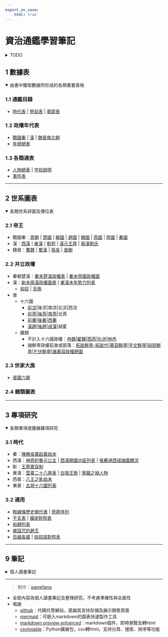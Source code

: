 ```yaml
---
export_on_save:
    html: true
---
```


# 資治通鑑學習筆記

<details>
<summary>TODO</summary>
筆記內圖表摘出
後漢三國晉事件表
晉國六卿待整理
</details>


## 1 數據表
<details open>
<summary>由書中獲取數據所形成的各類重要表格</summary>

### 1.1 通鑑目録
- [時代表](1_數據表/1.1_通鑑目録/時代表.html) | [卷目表](1_數據表/1.1_通鑑目録/卷目表.html) | [章節表](1_數據表/1.1_通鑑目録/章節表.html)

### 1.2 政權年代表
- [戰國秦](1_數據表/1.2_政權年代表/戰國秦.html) | [漢](1_數據表/1.2_政權年代表/漢.html) | [魏晉南北朝](1_數據表/1.2_政權年代表/魏晉南北朝.html)
- [年號總表](1_數據表/1.2_政權年代表/年號總表.html)

### 1.3 各類通表
- [人物總表](1_數據表/1.3_各類通表/人物總表.html) | [字段說明](1_數據表/1.3_各類通表/人物總表字段說明.html)
- [事件表](1_數據表/1.3_各類通表/事件表.html)

</details>

---

## 2 世系圖表
<details open>
<summary>各類世系詳圖及傳位表</summary>

### 2.1 帝王
- 戰國秦：[周朝](2_世系圖表/2.1_帝王/戰國秦/周朝世系圖.html) | [楚國](2_世系圖表/2.1_帝王/戰國秦/楚國世系圖.html) | [韓國](2_世系圖表/2.1_帝王/戰國秦/韓國世系圖.html) | [趙國](2_世系圖表/2.1_帝王/戰國秦/趙國世系圖.html) | [魏國](2_世系圖表/2.1_帝王/戰國秦/魏國世系圖.html) | [燕國](2_世系圖表/2.1_帝王/戰國秦/燕國世系圖.html) | [齊國](2_世系圖表/2.1_帝王/戰國秦/齊國世系圖.html) | [秦國](2_世系圖表/2.1_帝王/戰國秦/秦國世系圖.html)
- 漢：[西漢](2_世系圖表/2.1_帝王/漢/西漢世系圖.html) | [東漢](2_世系圖表/2.1_帝王/漢/東漢世系圖.html) | [劉邦](2_世系圖表/2.1_帝王/漢/劉邦世系圖.html) | [漢元王莽](2_世系圖表/2.1_帝王/漢/漢元王莽世系圖.html) | [兩漢劉氏](2_世系圖表/2.1_帝王/漢/兩漢劉氏世系圖.html)
- 魏晉：[曹魏](2_世系圖表/2.1_帝王/魏晉/曹魏世系圖.html) | [蜀漢](2_世系圖表/2.1_帝王/魏晉/蜀漢世系圖.html) | [孫吳](2_世系圖表/2.1_帝王/魏晉/孫吳世系圖.html) | [晉朝](2_世系圖表/2.1_帝王/魏晉/晉朝世系圖.html)

### 2.2 并立政權
- 秦朝楚漢：[秦末楚漢政權表](2_世系圖表/2.2_并立政權/秦朝楚漢/秦末楚漢政權.html) | [秦末齊國政權圖](2_世系圖表/2.2_并立政權/秦朝楚漢/秦末齊國政權圖.png)
- 漢：[新末兩漢政權圖表](2_世系圖表/2.2_并立政權/漢/新末兩漢政權圖表.html) | [東漢末年勢力列表](2_世系圖表/2.2_并立政權/漢/東漢末年勢力列表.html)
    - [匈奴](2_世系圖表/2.2_并立政權/漢/匈奴世系圖.html) | [烏孫](2_世系圖表/2.2_并立政權/漢/烏孫世系圖.html)
- 晉
    - 十六國
        - [前涼](2_世系圖表/2.2_并立政權/晉/十六國/前涼世系圖表.html)|後涼|南涼|北涼|西涼
        - [前燕](2_世系圖表/2.2_并立政權/晉/十六國/前燕世系圖表.html)|[後燕](2_世系圖表/2.2_并立政權/晉/十六國/後燕世系圖表.html)|[南燕](2_世系圖表/2.2_并立政權/晉/十六國/南燕世系圖表.html)|北燕
        - [前秦](2_世系圖表/2.2_并立政權/晉/十六國/前秦世系圖表.html)|[後秦](2_世系圖表/2.2_并立政權/晉/十六國/後秦世系圖表.html)|[西秦](2_世系圖表/2.2_并立政權/晉/十六國/西秦世系圖表.html)
        - [漢趙](2_世系圖表/2.2_并立政權/晉/十六國/漢趙世系圖表.html)|[後趙](2_世系圖表/2.2_并立政權/晉/十六國/後趙世系圖表.html)|[成漢](2_世系圖表/2.2_并立政權/晉/十六國/成漢世系圖表.html)|胡夏
    - 雜類
        - 不計入十六國政權：[冉魏](2_世系圖表/2.2_并立政權/晉/冉魏世系圖表.html)|[翟魏](2_世系圖表/2.2_并立政權/晉/翟魏世系圖表.html)|[西燕](2_世系圖表/2.2_并立政權/晉/西燕世系圖表.html)|[仇池](2_世系圖表/2.2_并立政權/晉/仇池國世系圖表.html)|[林邑](2_世系圖表/2.2_并立政權/晉/林邑國世系圖表.html)
        - 諸鮮卑政權前身或部落：[拓跋鮮卑-拓跋代](2_世系圖表/2.2_并立政權/晉/拓跋鮮卑-拓跋代世系圖表.html)|[慕容鮮卑](2_世系圖表/2.2_并立政權/晉/慕容鮮卑世系圖表.html)|[宇文鮮卑](2_世系圖表/2.2_并立政權/晉/宇文鮮卑世系圖表.html)|[段部鮮卑](2_世系圖表/2.2_并立政權/晉/段部鮮卑世系圖表.html)|[乞伏鮮卑](2_世系圖表/2.2_并立政權/晉/乞伏鮮卑世系圖表.html)|[諸慕容政權總圖](2_世系圖表/2.2_并立政權/晉/諸慕容政權總圖.html)

### 2.3 世家大族
- [晉國六卿](2_世系圖表/2.3_世家大族/晉國六卿/晉國六卿.html)

### 2.4 雜類圖表

</details>

---

## 3 專項研究
<details open>
<summary>各類專項或擴展雜項研究</summary>

### 3.1 時代
- 秦：[陳勝吳廣起義始末](https://www.ageeye.cn/map/66656/)
- 西漢：[神奇的魯元公主](3_專項研究/3.1_時代/西漢/神奇的魯元公主.png) | [西漢開國功臣列表](3_專項研究/3.1_時代/西漢/西漢開國功臣列表.html) | [張騫通西域諸國概況](3_專項研究/3.1_時代/西漢/張騫通西域諸國概況.html)
- 新：[王莽寶貨制](3_專項研究/3.1_時代/新/王莽寶貨制.html)
- 東漢：[雲臺二十八將表](3_專項研究/3.1_時代/東漢/雲臺二十八將表.html) | [白狼王歌](3_專項研究/3.1_時代/東漢/白狼王歌.html) | [黨錮之禍人物](3_專項研究/3.1_時代/東漢/黨錮之禍人物.png)
- 西晉：[八王之亂始末](3_專項研究/3.1_時代/西晉/八王之亂始末.html)
- 東晉：[五胡十六國列表](3_專項研究/3.1_時代/東晉/五胡十六國列表.html)

### 3.2 通用
- [粗線條歷史朝代表](3_專項研究/3.2_通用/粗線條歷史朝代表.html) | [奇葩序列](3_專項研究/3.2_通用/奇葩序列.html)
- [干支表](3_專項研究/3.2_通用/干支表.html) | [攝提對照表](3_專項研究/3.2_通用/攝提對照表.html)
- [和親列表](3_專項研究/3.2_通用/和親列表.html)
- [被詛咒的趙王](3_專項研究/3.2_通用/被詛咒的趙王.html)
- [百越各國](3_專項研究/3.2_通用/百越各國.html) | [匈奴語對照表](3_專項研究/3.2_通用/匈奴語對照表.html)

</details>

---

## 9 筆記
<details>
<summary>個人讀書筆記</summary>

索引號|卷目|卷名|起始年|結束年|圖|表|備注
--|--|--|--|--|--|--|--
101|[卷1](5_筆記/资治通鉴1.html)|周紀一|-403|-369|趙建國前世系圖、趙建國前傳位圖、魏建國前傳位圖、韓建國前傳位圖、田氏代齊前傳位圖、秦四代亂政世系圖、秦四代亂政傳位圖||周威烈王23年至24年、周安王共26年、周烈王至7年
102|[卷2](5_筆記/资治通鉴2.html)|周紀二|-368|-321|齊威王時期諸田譜系|商鞅二十等爵|周顯王共48年
103|[卷3](5_筆記/资治通鉴3.html)|周紀三|-320|-298||古蜀國世系|周慎靚王共6年、周赧王至17年
104|[卷4](5_筆記/资治通鉴4.html)|周紀四|-297|-273||楚国都城与各种郢都、西周國、東周國|周赧王18年至42年
105|[卷5](5_筆記/资治通鉴5.html)|周紀五|-272|-256|孔子世系簡圖(至秦)、秦始皇關系圖||周赧王43年至59年
201|[卷6](5_筆記/资治通鉴6.html)|秦紀一|-255|-228||韓國都城變遷史|秦昭襄王52年至56年、秦孝文王共1年、秦莊襄王共3年、秦王政至19年
202|[卷7](5_筆記/资治通鉴7.html)|秦紀二|-227|-209|王翦家族、蒙驁家族、項燕家族||秦始皇20年至37年、秦二世元年
203|[卷8](5_筆記/资治通鉴8.html)|秦紀三|-208|-207|||秦二世2年至3年
301|[卷9](5_筆記/资治通鉴9.html)|漢紀一|-206|-205|秦末漢初政權逗逼分裂圖|歷代歲首表|楚漢至2年
302|[卷10](5_筆記/资治通鉴10.html)|漢紀二|-204|-203||周禮宴請等級、韓信戰役表|楚漢3年至4年
303|[卷11](5_筆記/资治通鉴11.html)|漢紀三|-202|-200||詔書形式、驛站交通規格、鞋類型|漢高祖5年至7年
304|[卷12](5_筆記/资治通鉴12.html)|漢紀四|-199|-188|||漢高祖8年至12年、漢惠帝共7年
305|[卷13](5_筆記/资治通鉴13.html)|漢紀五|-187|-178|諸呂世系圖|漢惠帝掛名子嗣表|漢高后共8年、漢文帝至2年
306|[卷14](5_筆記/资治通鉴14.html)|漢紀六|-177|-170||漢歷代皇帝生前廟名、大夫罪名表、各類彗星|漢文帝3年至10年
307|[卷15](5_筆記/资治通鉴15.html)|漢紀七|-169|-155||秦漢三公九卿概要|漢文帝11年至23年、漢景帝至2年
308|[卷16](5_筆記/资治通鉴16.html)|漢紀八|-154|-141|七國之亂世系圖、臧兒田竇世系圖|漢兵役類型(昭帝紀注)|漢景帝3年至16年
309|[卷17](5_筆記/资治通鉴17.html)|漢紀九|-140|-134|衛霍裙帶世系|牢獄別稱|漢武帝至7年
310|[卷18](5_筆記/资治通鉴18.html)|漢紀十|-133|-125||武帝時期漢匈重要戰役|漢武帝8年至16年
311|[卷19](5_筆記/资治通鉴19.html)|漢紀十一|-124|-119|淮南衡山謀反世系、死守外戚的平陽侯曹氏|武功爵表、張騫兩次探索各國紀要、白鹿皮幣|漢武帝17年至22年
312|[卷20](5_筆記/资治通鉴20.html)|漢紀十二|-118|-110||西南諸夷|漢武帝23年至31年
313|[卷21](5_筆記/资治通鉴21.html)|漢紀十三|-109|-99|||漢武帝32年至42年
314|[卷22](5_筆記/资治通鉴22.html)|漢紀十四|-98|-87||漢朝匈奴官制、漢武帝子嗣、人臣功五品|漢武帝43年至54年
315|[卷23](5_筆記/资治通鉴23.html)|漢紀十五|-86|-75|匈奴五單于爭立背景、假設蓋主嫁王充、上官皇后世系||漢昭帝至12年
316|[卷24](5_筆記/资治通鉴24.html)|漢紀十六|-74|-68|漢武帝子嗣皇帝示意圖、霍光世系|西漢綬帶顏色、各時代盜墓信息|漢昭帝13年、漢廢帝、漢宣帝至6年
317|[卷25](5_筆記/资治通鉴25.html)|漢紀十七|-67|-62||五爭車師|漢宣帝7年至12年
318|[卷26](5_筆記/资治通鉴26.html)|漢紀十八|-61|-59|||漢宣帝13年至15年
319|[卷27](5_筆記/资治通鉴27.html)|漢紀十九|-58|-49|麒麟閣十一功臣成分|五單于爭立表|漢宣帝16年至25年
320|[卷28](5_筆記/资治通鉴28.html)|漢紀二十|-48|-42||蕭史黨爭表、舜命九官（尚書）|漢元帝至7年
321|[卷29](5_筆記/资治通鉴29.html)|漢紀二十一|-41|-33|金日磾及班彪世系||漢元帝8年至16年
322|[卷30](5_筆記/资治通鉴30.html)|漢紀二十二|-32|-23|呼韓邪世系||漢成帝至10年
323|[卷31](5_筆記/资治通鉴31.html)|漢紀二十三|-22|-14|許平君世系、班氏世系|墳形製|漢成帝11年19年
324|[卷32](5_筆記/资治通鉴32.html)|漢紀二十四|-13|-8|馮奉世世系||漢成帝20年至25年
325|[卷33](5_筆記/资治通鉴33.html)|漢紀二十五|-7|-6|傅丁太后世系||漢成帝26年、漢哀帝元年
326|[卷34](5_筆記/资治通鉴34.html)|漢紀二十六|-5|-3||西漢帝王男寵表|漢哀帝2年至4年
327|[卷35](5_筆記/资治通鉴35.html)|漢紀二十七|-2|2|衛子夫後衛氏世系|新三公分職|漢哀帝5年至6年、漢平帝至2年
328|[卷36](5_筆記/资治通鉴36.html)|漢紀二十八|3|8||九錫之法|漢平帝3年至6年、王莽居攝、始初至3年
401|[卷37](5_筆記/资治通鉴37.html)|漢紀二十九|9|14||王莽十一公表、漢官儀印制|王莽至6年
402|[卷38](5_筆記/资治通鉴38.html)|漢紀三十|15|22||王莽滅親表、周禮天子六宮制度、六宮安置表|王莽7年至14年
403|[卷39](5_筆記/资治通鉴39.html)|漢紀三十一|23|24||東漢幽州十郡、銅馬諸賊表|王莽15年、玄漢至2年
501|[卷40](5_筆記/资治通鉴40.html)|漢紀三十二|25|26|||漢光武帝至2年
502|[卷41](5_筆記/资治通鉴41.html)|漢紀三十三|27|29|耿氏世系、莎車王世系||漢光武帝3年至5年
503|[卷42](5_筆記/资治通鉴42.html)|漢紀三十四|30|35|陰氏世系||漢光武帝6年至11年
504|[卷43](5_筆記/资治通鉴43.html)|漢紀三十五|36|46||羌人諸种、光武子嗣表|漢光武帝12年至22年
505|[卷44](5_筆記/资治通鉴44.html)|漢紀三十六|47|60||光武官員俸祿表|漢光武帝23年至33年、漢明帝至3年
506|[卷45](5_筆記/资治通鉴45.html)|漢紀三十七|61|75|南陽樊氏世系、扶風馬氏世系|西遊記人物原型、黃河改道概況|漢明帝4年至18年
507|[卷46](5_筆記/资治通鉴46.html)|漢紀三十八|76|84|二宋二梁貴人世系||漢章帝至9年
508|[卷47](5_筆記/资治通鉴47.html)|漢紀三十九|85|91|漢龜茲王世系|六代之樂、西漢皇后外戚結局表|漢章帝10年至13年、漢和帝至3年
509|[卷48](5_筆記/资治通鉴48.html)|漢紀四十|92|105||東漢燒當羌鬥爭史|漢和帝4年至17年
510|[卷49](5_筆記/资治通鉴49.html)|漢紀四十一|106|115|||漢殤帝元年、漢安帝至9年
511|[卷50](5_筆記/资治通鉴50.html)|漢紀四十二|116|124|蔡諷蔡瑁世系圖|刺殺先零羌|漢安帝10年至18年
512|[卷51](5_筆記/资治通鉴51.html)|漢紀四十三|125|133||漢群臣上書類型、天體學說三家|漢安帝19年、前少帝劉懿、漢順帝至8年
513|[卷52](5_筆記/资治通鉴52.html)|漢紀四十四|134|145|||漢順帝9年至19年、漢沖帝、漢質帝
514|[卷53](5_筆記/资治通鉴53.html)|漢紀四十五|146|156|梁氏世系圖、崔氏世系圖||漢桓帝至10年
515|[卷54](5_筆記/资治通鉴54.html)|漢紀四十六|157|163|鄧猛女關系圖、李固世系|李杜組合匯總|漢桓帝11年至17年
516|[卷55](5_筆記/资治通鉴55.html)|漢紀四十七|164|166|||漢桓帝18年至20年
517|[卷56](5_筆記/资治通鉴56.html)|漢紀四十八|167|171|汝南袁氏世系||漢桓帝21年、漢靈帝至4年
518|[卷57](5_筆記/资治通鉴57.html)|漢紀四十九|172|180|||漢靈帝5年至13年
519|[卷58](5_筆記/资治通鉴58.html)|漢紀五十|181|187|檀石槐世系、何皇后世系||漢靈帝14年至20年
520|[卷59](5_筆記/资治通鉴59.html)|漢紀五十一|188|190||十二分野表|漢靈帝21年、劉辯、漢獻帝至2年
521|[卷60](5_筆記/资治通鉴60.html)|漢紀五十二|191|193|漢末道教諸張世系||漢獻帝3年至5年
522|[卷61](5_筆記/资治通鉴61.html)|漢紀五十三|194|195|孫吳世系||漢獻帝6年至7年
523|[卷62](5_筆記/资治通鉴62.html)|漢紀五十四|196|198|下邳陳氏世系、潁川陳氏世系|蔡邕漢樂四品|漢獻帝8年至10年
524|[卷63](5_筆記/资治通鉴63.html)|漢紀五十五|199|200|||漢獻帝11年至12年
525|[卷64](5_筆記/资治通鉴64.html)|漢紀五十六|201|205|遼東公孫世系||漢獻帝13年至17年
526|[卷65](5_筆記/资治通鉴65.html)|漢紀五十七|206|208|||漢獻帝18年至20年
527|[卷66](5_筆記/资治通鉴66.html)|漢紀五十八|209|213|||漢獻帝21年至25年
528|[卷67](5_筆記/资治通鉴67.html)|漢紀五十九|214|216||孫十萬合肥之戰表|漢獻帝26年至28年
529|[卷68](5_筆記/资治通鉴68.html)|漢紀六十|217|219|||漢獻帝29年至31年
601|[卷69](5_筆記/资治通鉴69.html)|魏紀一|220|222|||曹丕至3年
602|[卷70](5_筆記/资治通鉴70.html)|魏紀二|223|227||曹丕三次伐吳表、諸葛亮五次北伐表|曹丕4年至7年、曹叡至2年
603|[卷71](5_筆記/资治通鉴71.html)|魏紀三|228|230|||曹叡3年至5年
604|[卷72](5_筆記/资治通鉴72.html)|魏紀四|231|234||劉曄勸諫表|曹叡6年至9年
605|[卷73](5_筆記/资治通鉴73.html)|魏紀五|235|237||曹叡後宮十二等爵位|曹叡10年至12年
606|[卷74](5_筆記/资治通鉴74.html)|魏紀六|238|245|全氏世系圖、吳郡陸氏世系圖||曹叡13年至14年、曹芳至7年
607|[卷75](5_筆記/资治通鉴75.html)|魏紀七|246|252|太山羊氏世系、太原王氏世系|姜維十一次北伐表、壽春三叛表|曹芳8年至14年
608|[卷76](5_筆記/资治通鉴76.html)|魏紀八|253|255|琅邪諸葛世系||曹芳15年至16年、曹髦至2年
609|[卷77](5_筆記/资治通鉴77.html)|魏紀九|256|261|孫權托孤亂政圖、琅邪王氏世系、琅邪太原王氏源流圖||曹髦3年至7年、曹奐至2年
610|[卷78](5_筆記/资治通鉴78.html)|魏紀十|262|264|陳留阮氏世系、三卞皇后圖||曹奐3年至5年
701|[卷79](5_筆記/资治通鉴79.html)|晉紀一|265|272|||曹奐6年至7年、司馬炎至7年
702|[卷80](5_筆記/资治通鉴80.html)|晉紀二|273|279||諸王就國情況(西晉大小國)|司馬炎8年至14年
703|[卷81](5_筆記/资治通鉴81.html)|晉紀三|280|288|弘農楊氏世系||司馬炎15年至23年
704|[卷82](5_筆記/资治通鉴82.html)|晉紀四|289|298||八王之亂人物表|司馬炎24年至25年、晉惠帝至9年
705|[卷83](5_筆記/资治通鉴83.html)|晉紀五|299|300|||晉惠帝10年至11年
706|[卷84](5_筆記/资治通鉴84.html)|晉紀六|301|302|||晉惠帝12年、司馬倫、晉惠帝13年
707|[卷85](5_筆記/资治通鉴85.html)|晉紀七|303|304||羊獻容廢立表|晉惠帝14年至15年
708|[卷86](5_筆記/资治通鉴86.html)|晉紀八|305|308|||晉惠帝16年至18年、晉懷帝至2年
709|[卷87](5_筆記/资治通鉴87.html)|晉紀九|309|311|||晉懷帝3年至5年
710|[卷88](5_筆記/资治通鉴88.html)|晉紀十|312|313|||晉懷帝6年至7年、晉愍帝元年
711|[卷89](5_筆記/资治通鉴89.html)|晉紀十一|314|316|||晉愍帝2年至4年
801|[卷90](5_筆記/资治通鉴90.html)|晉紀十二|317|318|||晉元帝至2年
802|[卷91](5_筆記/资治通鉴91.html)|晉紀十三|319|321|||晉元帝3年至5年
803|[卷92](5_筆記/资治通鉴92.html)|晉紀十四|322|323|兩晉諸周氏世系||晉元帝6年至7年、晉明帝元年
804|[卷93](5_筆記/资治通鉴93.html)|晉紀十五|324|327|||晉明帝2年至3年、晉成帝至3年
805|[卷94](5_筆記/资治通鉴94.html)|晉紀十六|328|331|||晉成帝4年至7年
806|[卷95](5_筆記/资治通鉴95.html)|晉紀十七|332|337|||晉成帝8年至13年
807|[卷96](5_筆記/资治通鉴96.html)|晉紀十八|338|341|||晉成帝14年至17年
808|[卷97](5_筆記/资治通鉴97.html)|晉紀十九|342|347|||晉成帝18年、晉康帝共3年、晉穆帝至4年
809|[卷98](5_筆記/资治通鉴98.html)|晉紀二十|348|350|淝水之戰前政權形勢圖|石虎手刃重要家屬列表|晉穆帝5年至7年
810|[卷99](5_筆記/资治通鉴99.html)|晉紀二十一|351|354|||晉穆帝8年至11年
811|[卷100](5_筆記/资治通鉴100.html)|晉紀二十二|355|359|||晉穆帝12年至16年
812|[卷101](5_筆記/资治通鉴101.html)|晉紀二十三|360|368|||晉穆帝17年至18年、晉哀帝至5年、晉廢帝至4年
813|[卷102](5_筆記/资治通鉴102.html)|晉紀二十四|369|370|||晉廢帝5年至6年
814|[卷103](5_筆記/资治通鉴103.html)|晉紀二十五|371|375|||晉廢帝7年、晉簡文帝至2年、晉孝武帝至4年
815|[卷104](5_筆記/资治通鉴104.html)|晉紀二十六|376|382|||晉孝武帝5年至11年
816|[卷105](5_筆記/资治通鉴105.html)|晉紀二十七|383|384|||晉孝武帝12年至13年


</details>

---

<!-- > 結構圖示

```mermaid
graph LR

資治通鑑---數據表
    數據表---通鑑目録
    數據表---政權年代通表
    數據表---人物總表
    數據表---雜類表

資治通鑑---世系圖表
    世系圖表---帝王
    世系圖表---世家大族
    世系圖表---并立政權
    世系圖表---雜類圖表

資治通鑑---專項研究
    專項研究---時代
    專項研究---通用

資治通鑑---筆記
``` -->

> 制作：[gamefang](https://gamefang.github.io/)

- 全部內容為個人讀書筆記及整理研究，不考慮準確性與全面性
- 鳴謝
    - [github](https://github.com/)：代碼托管網站，感謝其支持存儲及展示靜態頁面
    - [mermaid](https://mermaid-js.github.io/mermaid/#/)：可嵌入markdown的圖表快速製作工具
    - [markdown preview enhanced](https://shd101wyy.github.io/markdown-preview-enhanced/#/)：markdown插件，即時預覽及轉html
    - [csvtotable](https://pypi.org/project/csvtotable/)：Python擴展包，csv轉html，支持分頁、搜索、排序等功能